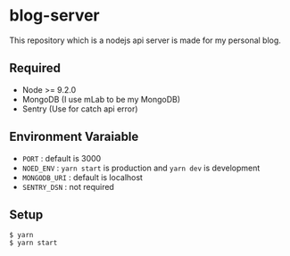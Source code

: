 # blog-server
This repository which is a nodejs api server is made for my personal blog.

## Required
* Node >= 9.2.0
* MongoDB (I use mLab to be my MongoDB)
* Sentry (Use for catch api error)

## Environment Varaiable
* `PORT` : default is 3000
* `NOED_ENV` : `yarn start` is production and `yarn dev` is development
* `MONGODB_URI` : default is localhost
* `SENTRY_DSN` : not required

## Setup

    $ yarn
    $ yarn start
